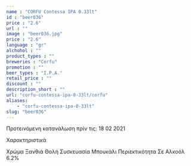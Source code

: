 ```yaml
---
name : "CORFU Contessa IPA 0.33lt"
id : "beer036"
price : "2.6"
url : ""
image : "beer036.jpg"
price : "2.6"
language : "gr"
alchohol : ""
product_types : ""
breweries : "Corfu"
promotion : ""
beer_types : "I.P.A."
retail_price : ""
discount : ""
description_short : ""
url: "corfu-contessa-ipa-0-33lt/corfu"
aliases: 
    - "corfu-contessa-ipa-0-33lt"
slug: "beer036"
---
```


Προτεινόμενη κατανάλωση πρίν τις: 18 02 2021

Χαρακτηριστικά

Χρώμα
Ξανθιά Θολή
Συσκευασία
Μπουκάλι
Περιεκτικότητα Σε Αλκοόλ
6.2%